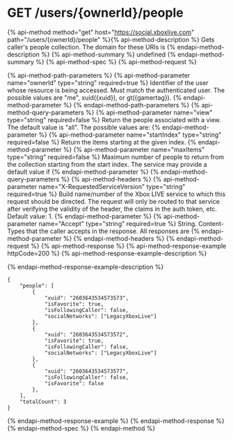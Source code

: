 # GET /users/{ownerId}/people

{% api-method method="get" host="https://social.xboxlive.com" path="/users/{ownerId}/people" %}{% api-method-description %}
Gets caller's people collection. The domain for these URIs is 
{% endapi-method-description %}
{% api-method-summary %}
undefined
{% endapi-method-summary %}
{% api-method-spec %}
{% api-method-request %}

{% api-method-path-parameters %}
{% api-method-parameter name="ownerId" type="string" required=true %}
Identifier of the user whose resource is being accessed. Must match the authenticated user. The possible values are "me", xuid({xuid}), or gt({gamertag}).
{% endapi-method-parameter %}
{% endapi-method-path-parameters %}
{% api-method-query-parameters %}
{% api-method-parameter name="view" type="string" required=false %}
Return the people associated with a view. The default value is "all". The possible values are: 
{% endapi-method-parameter %}
{% api-method-parameter name="startIndex" type="string" required=false %}
Return the items starting at the given index.
{% endapi-method-parameter %}
{% api-method-parameter name="maxItems" type="string" required=false %}
Maximum number of people to return from the collection starting from the start index. The service may provide a default value if 
{% endapi-method-parameter %}
{% endapi-method-query-parameters %}
{% api-method-headers %}
{% api-method-parameter name="X-RequestedServiceVersion" type="string" required=true %}
Build name/number of the Xbox LIVE service to which this request should be directed. The request will only be routed to that service after verifying the validity of the header, the claims in the auth token, etc. Default value: 1.
{% endapi-method-parameter %}
{% api-method-parameter name="Accept" type="string" required=true %}
String. Content-Types that the caller accepts in the response. All responses are 
{% endapi-method-parameter %}
{% endapi-method-headers %}
{% endapi-method-request %}
{% api-method-response %}
{% api-method-response-example httpCode=200 %}
{% api-method-response-example-description %}

{% endapi-method-response-example-description %}

```text
{
    "people": [
        {
            "xuid": "2603643534573573",
            "isFavorite": true,
            "isFollowingCaller": false,
            "socialNetworks": ["LegacyXboxLive"]
        },
        {
            "xuid": "2603643534573572",
            "isFavorite": true,
            "isFollowingCaller": false,
            "socialNetworks": ["LegacyXboxLive"]
        },
        {
            "xuid": "2603643534573577",
            "isFollowingCaller": false,
            "isFavorite": false
        },
    ],
    "totalCount": 3
}
```
{% endapi-method-response-example %}
{% endapi-method-response %}
{% endapi-method-spec %}
{% endapi-method %}
